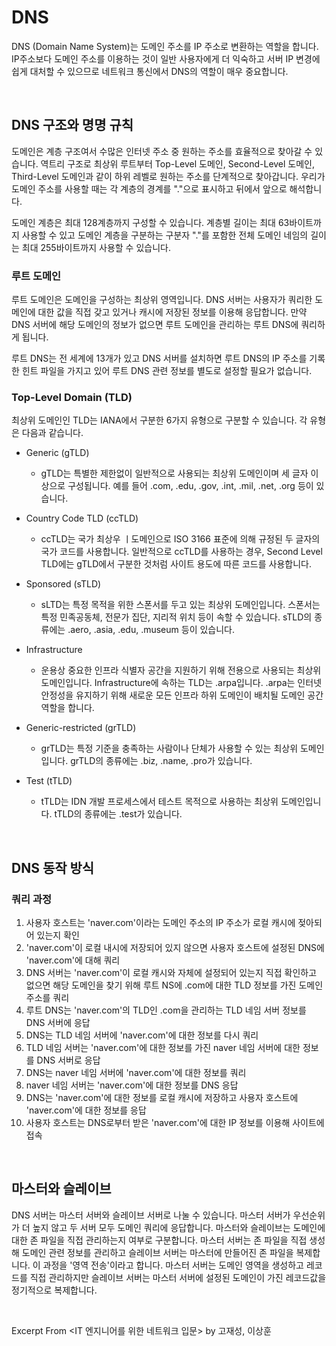 # DNS

DNS (Domain Name System)는 도메인 주소를 IP 주소로 변환하는 역할을 합니다. IP주소보다 도메인 주소를 이용하는 것이 일반 사용자에게 더 익숙하고 서버 IP 변경에 쉽게 대처할 수 있으므로 네트워크 통신에서 DNS의 역할이 매우 중요합니다.

&nbsp;

## DNS 구조와 명명 규칙

도메인은 계층 구조여서 수많은 인터넷 주소 중 원하는 주소를 효율적으로 찾아갈 수 있습니다. 역트리 구조로 최상위 루트부터 Top-Level 도메인, Second-Level 도메인, Third-Level 도메인과 같이 하위 레벨로 원하는 주소를 단계적으로 찾아갑니다. 우리가 도메인 주소를 사용할 때는 각 계층의 경계를 "."으로 표시하고 뒤에서 앞으로 해석합니다.

도메인 계층은 최대 128계층까지 구성할 수 있습니다. 계층별 길이는 최대 63바이트까지 사용할 수 있고 도메인 계층을 구분하는 구분자 "."를 포함한 전체 도메인 네임의 길이는 최대 255바이트까지 사용할 수 있습니다.

### 루트 도메인

루트 도메인은 도메인을 구성하는 최상위 영역입니다. DNS 서버는 사용자가 쿼리한 도메인에 대한 값을 직접 갖고 있거나 캐시에 저장된 정보를 이용해 응답합니다. 만약 DNS 서버에 해당 도메인의 정보가 없으면 루트 도메인을 관리하는 루트 DNS에 쿼리하게 됩니다.

루트 DNS는 전 세계에 13개가 있고 DNS 서버를 설치하면 루트 DNS의 IP 주소를 기록한 힌트 파일을 가지고 있어 루트 DNS 관련 정보를 별도로 설정할 필요가 없습니다.

### Top-Level Domain (TLD)

최상위 도메인인 TLD는 IANA에서 구분한 6가지 유형으로 구분할 수 있습니다. 각 유형은 다음과 같습니다.

- Generic (gTLD)
  - gTLD는 특별한 제한없이 일반적으로 사용되는 최상위 도메인이며 세 글자 이상으로 구성됩니다. 예를 들어 .com, .edu, .gov, .int, .mil, .net, .org 등이 있습니다.

- Country Code TLD (ccTLD)
  - ccTLD는 국가 최상우 ㅣ도메인으로 ISO 3166 표준에 의해 규정된 두 글자의 국가 코드를 사용합니다. 일반적으로 ccTLD를 사용하는 경우, Second Level TLD에는 gTLD에서 구분한 것처럼 사이트 용도에 따른 코드를 사용합니다. 

- Sponsored (sTLD)
  - sLTD는 특정 목적을 위한 스폰서를 두고 있는 최상위 도메인입니다. 스폰서는 특정 민족공동체, 전문가 집단,  지리적 위치 등이 속할 수 있습니다. sTLD의 종류에는 .aero, .asia, .edu, .museum 등이 있습니다.

- Infrastructure
  - 운용상 중요한 인프라 식별자 공간을 지원하기 위해 전용으로 사용되는 최상위 도메인입니다. Infrastructure에 속하는 TLD는 .arpa입니다. .arpa는 인터넷 안정성을 유지하기 위해 새로운 모든 인프라 하위 도메인이 배치될 도메인 공간 역할을 합니다.

- Generic-restricted (grTLD)
  - grTLD는 특정 기준을 충족하는 사람이나 단체가 사용할 수 있는 최상위 도메인입니다. grTLD의 종류에는 .biz, .name, .pro가 있습니다.

- Test (tTLD)
  - tTLD는 IDN 개발 프로세스에서 테스트 목적으로 사용하는 최상위 도메인입니다. tTLD의 종류에는 .test가 있습니다.

&nbsp;

## DNS 동작 방식

### 쿼리 과정

1. 사용자 호스트는 'naver.com'이라는 도메인 주소의 IP 주소가 로컬 캐시에 젖아되어 있는지 확인
2. 'naver.com'이 로컬 내시에 저장되어 있지 않으면 사용자 호스트에 설정된 DNS에 'naver.com'에 대해 쿼리
3. DNS 서버는 'naver.com'이 로컬 캐시와 자체에 설정되어 있는지 직접 확인하고 없으면 해당 도메인을 찾기 위해 루트 NS에 .com에 대한 TLD 정보를 가진 도메인 주소를 쿼리
4. 루트 DNS는 'naver.com'의 TLD인 .com을 관리하는 TLD 네임 서버 정보를 DNS 서버에 응답
5. DNS는 TLD 네임 서버에 'naver.com'에 대한 정보를 다시 쿼리
6. TLD 네임 서버는 'naver.com'에 대한 정보를 가진 naver 네임 서버에 대한 정보를 DNS 서버로 응답
7. DNS는 naver 네임 서버에 'naver.com'에 대한 정보를 쿼리
8. naver 네임 서버는 'naver.com'에 대한 정보를 DNS 응답
9. DNS는 'naver.com'에 대한 정보를 로컬 캐시에 저장하고 사용자 호스트에 'naver.com'에 대한 정보를 응답
10. 사용자 호스트는 DNS로부터 받은 'naver.com'에 대한 IP 정보를 이용해 사이트에 접속

&nbsp;

## 마스터와 슬레이브

DNS 서버는 마스터 서버와 슬레이브 서버로 나눌 수 있습니다. 마스터 서버가 우선순위가 더 높지 않고 두 서버 모두 도메인 쿼리에 응답합니다. 마스터와 슬레이브는 도메인에 대한 존 파일을 직접 관리하는지 여부로 구분합니다. 마스터 서버는 존 파일을 직접 생성해 도메인 관련 정보를 관리하고 슬레이브 서버는 마스터에 만들어진 존 파일을 복제합니다. 이 과정을 '영역 전송'이라고 합니다. 마스터 서버는 도메인 영역을 생성하고 레코드를 직접 관리하지만 슬레이브 서버는 마스터 서버에 설정된 도메인이 가진 레코드값을 정기적으로 복제합니다.

&nbsp;

Excerpt From <IT 엔지니어를 위한 네트워크 입문> by 고재성, 이상훈
